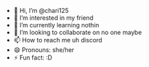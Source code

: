 - 👋 Hi, I’m @chari125
- 👀 I’m interested in my friend
- 🌱 I’m currently learning nothin
- 💞️ I’m looking to collaborate on no one maybe
- 📫 How to reach me uh discord
- 😄 Pronouns: she/her
- ⚡ Fun fact: :D

<!---
chari125/chari125 is a ✨ special ✨ repository because its `README.md` (this file) appears on your GitHub profile.
You can click the Preview link to take a look at your changes.
--->
